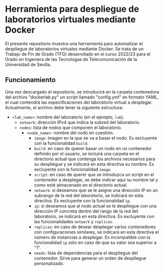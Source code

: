 # Herramienta para despliegue de laboratorios virtuales mediante Docker
El presente repositorio muestra una herramienta para automatizar el despliegue de laboratorios virtuales mediante Docker.
Se trata de un Trabajo de Fin de Grado (TFG) desarrollado en el curso 2022/23 para el Grado en Ingeniera de las Tecnologas de Telecomunicación de la Universidad de Sevilla.
## Funcionamiento
Una vez descargado el repositorio, se introducirá en la carpeta contenedora del archivo "dockerlab.py" un script llamado "config.yml" en formato YAML, el cual contendrá las especificaciones del laboratorio virtual a desplegar. Actualmente, el archivo debe tener la siguiente estructura:
- `<lab_name>`: nombre del laboratorio (en el ejemplo, `lab`).
  - `network`: dirección IPv4 que indica la subred del laboratorio.
  - `nodes`: lista de nodos que componen el laboratorio.
    - `<node_name>`: nombre del nodo en cuestión.
      - `image`: imagen en la que se va a basar el nodo. Es excluyente con la funcionalidad `build`.
      - `build`: en caso de querer basar un nodo en un contenedor definido por el usuario, se incluirá una carpeta en el directorio actual que contenga los archivos necesarios para su despliegue y se indicará en esta directiva su nombre. Es excluyente con la funcionalidad `image`.
      - `script`: en caso de querer que se introduzca un script en el contenedor a desplegar, se debe indicar aquí su nombre tal y como esté almacenado en el directorio actual.
      - `network`: si deseamos que se le asigne una dirección IP en un subrango de la red del laboratorio, se indicará en esta directiva. Es excluyente con la funcionalidad `ip`.
      - `ip`: si deseamos que al nodo actual se le despliegue con una dirección IP concreta dentro del rango de la red del laboratorio, se indicará en esta directiva. Es excluyente con las funcionalidades `network` y `replicas`.
      - `replicas`: en caso de desear desplegar varios contenedores con configuraciones similares, se indicará en esta directiva el número de instancias a desplegar. Es incompatible con la funcionalidad `ip` sólo en caso de que su valor sea superior a "1".
      - `needs`: lista de dependencias para el despliegue del contenedor. Sirve para generar un orden de despliegue personalizado.